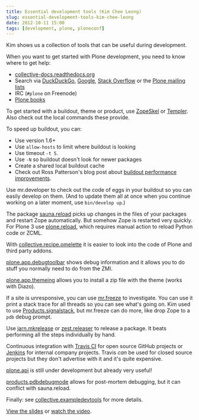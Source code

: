 ```yaml
---
title: Essential development tools (Kim Chee Leong)
slug: essential-development-tools-kim-chee-leong
date: 2012-10-11 15:00
tags: [development, plone, ploneconf]
---
```


Kim shows us a collection of tools that can be useful during
development.

When you want to get started with Plone development, you need to know
where to get help:

   - [collective-docs.readthedocs.org](http://collective-docs.readthedocs.org/)
   - Search via [DuckDuckGo](http://duckduckgo.com/),
     [Google](http://www.google.com),
     [Stack Overflow](http://stackoverflow.com/questions/tagged/plone)
     or the [Plone mailing lists](http://plone.org/support/lists)
   - IRC (`#plone` on Freenode)
   - [Plone books](http://plone.org/documentation/books)

To get started with a buildout, theme or product, use
[ZopeSkel](http://templer-manual.readthedocs.org/en/latest/applications/zopeskel.html)
or
[Templer](http://templer-manual.readthedocs.org/en/latest/index.html). Also
check out the local commands these provide.

To speed up buildout, you can:

   - Use version 1.6+
   - Use `allow-hosts` to limit where buildout is looking
   - Use timeout `-t 5`.
   - Use `-N` so buildout doesn't look for newer packages
   - Create a shared local buildout cache
   - Check out Ross Patterson's blog post about [buildout performance improvements](http://rpatterson.net/blog/buildout-performance-improvements).

Use mr.developer to check out the code of eggs in your buildout so you
can easily develop on them. (And to update them all at once when you
continue working on a later moment, use `bin/develop up`.)

The package [sauna.reload](http://pypi.python.org/pypi/sauna.reload/)
picks up changes in the files of your packages and restart Zope
automatically. But somehow Zope is restarted very quickly. For Plone 3
use [plone.reload](http://pypi.python.org/pypi/plone.reload/), which
requires manual action to reload Python code or ZCML.

With
[collective.recipe.omelette](http://pypi.python.org/pypi/collective.recipe.omelette/)
it is easier to look into the code of Plone and third party addons.

[plone.app.debugtoolbar](http://pypi.python.org/pypi/plone.app.debugtoolbar/)
shows debug information and it allows you to do stuff you normally
need to do from the ZMI.

[plone.app.themeing](http://pypi.python.org/pypi/plone.app.theming/)
allows you to install a zip file with the theme (works with Diazo).

If a site is unresponsive, you can use
[mr.freeze](http://pypi.python.org/pypi/mr.freeze/) to
investigate. You can use it print a stack trace for all threads so you
can see what's going on.  Kim used to use
[Products.signalstack](http://pypi.python.org/pypi/Products.signalstack/),
but mr.freeze can do more, like drop Zope to a `pdb` debug prompt.

Use [jarn.mkrelease](http://pypi.python.org/pypi/jarn.mkrelease/) or
[zest.releaser](http://pypi.python.org/pypi/zest.releaser/) to
release a package. It beats performing all the steps individually by
hand.

Continuous integration with [Travis CI](https://travis-ci.org/) for
open source GitHub projects or [Jenkins](http://jenkins-ci.org/) for
internal company projects. Travis *can* be used for closed source
projects but they don't advertise with it and it's quite expensive.

[plone.api](http://pypi.python.org/pypi/plone.api/) is still under
development but already very useful!

[products.pdbdebugmode](http://pypi.python.org/pypi/Products.PDBDebugMode/)
allows for post-mortem debugging, but it can conflict with
sauna.reload.

Finally: see
[collective.exampledevtools](https://github.com/collective/collective.exampledevtools)
for more details.

[View the slides](http://www.slideshare.net/kaceeleong/plone-conf-2012-essential-dev-tools)
or [watch the video](http://www.youtube.com/watch?v=JojegotBiF4).
